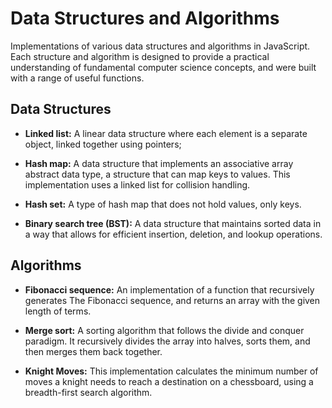 # Data Structures and Algorithms

Implementations of various data structures and algorithms in JavaScript. Each structure and algorithm is designed to provide a practical understanding of fundamental computer science concepts, and were built with a range of useful functions.

## Data Structures

- **Linked list:** A linear data structure where each element is a separate object, linked together using pointers;

- **Hash map:** A data structure that implements an associative array abstract data type, a structure that can map keys to values. This implementation uses a linked list for collision handling.

- **Hash set:** A type of hash map that does not hold values, only keys.

- **Binary search tree (BST):** A data structure that maintains sorted data in a way that allows for efficient insertion, deletion, and lookup operations.

## Algorithms

- **Fibonacci sequence:** An implementation of a function that recursively generates The Fibonacci sequence, and returns an array with the given length of terms.

- **Merge sort:** A sorting algorithm that follows the divide and conquer paradigm. It recursively divides the array into halves, sorts them, and then merges them back together.

- **Knight Moves:** This implementation calculates the minimum number of moves a knight needs to reach a destination on a chessboard, using a breadth-first search algorithm.